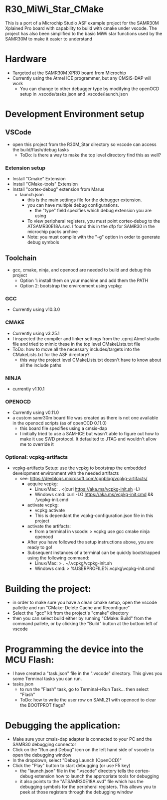 # R30_MiWi_Star_CMake
This is a port of a Microchip Studio ASF example project for the SAMR30M Xplained Pro board with capability to build with cmake under vscode. The project has also been simplified to the basic MiWi star functions used by the SAMR30M to make it easier to understand

# Hardware
* Targeted at the SAMR30M XPRO board from Microchip 
* Currently using the Atmel ICE programmer, but any CMSIS-DAP will work
    * You can change to other debugger type by modifying the openOCD setup in .vscode/tasks.json and .vscode/launch.json

# Development Environment setup
## VSCode
* open this project from the R30M_Star directory so vscode can access the build/flash/debug tasks
    * ToDo: is there a way to make the top level directory find this as well?

### Extension setup
* Install "Cmake" Extension
* Install "CMake-tools" Extension
* Install "cortex-debug" extension from Marus
    * launch.json
        * this is the main settings file for the debugger extension.
        * you can have multiple debug configurations. 
            * the "type" field specifies which debug extension you are using
        * To view peripheral registers, you must point cortex-debug to the ATSAMR30E18A.svd. I found this in the dfp for SAMR30 in the microchip packs archive
        * Note: you must compile with the "-g" option in order to generate debug symbols

## Toolchain
* gcc, cmake, ninja, and openocd are needed to build and debug this project
    * Option 1: install them on your machine and add them the PATH
    * Option 2: bootstrap the environment using vcpkg:


### GCC
* Currently using v10.3.0

### CMAKE
* Currently using v3.25.1
* I inspected the compiler and linker settings from the .cproj Atmel studio file and tried to mimic these in the top level CMakeLists.txt file
* ToDo: how to move all the necessary includes/targets into the CMakeLists.txt for the ASF directory?
    * this way the project level CMakeLists.txt doesn't have to know about all the include paths

### NINJA
* currently v1.10.1

### OPENOCD
* Currently using v0.11.0
* a custom samr30m board file was created as there is not one available in the openocd scripts (as of openOCD 0.11.0)
    * this board file specifies using a cmsis-dap
    * I initially tried to use a SAM-ICE but wasn't able to figure out how to make it use SWD protocol. It defaulted to JTAG and wouldn't allow me to override it

### Optional: vcpkg-artifacts
* vcpkg-artifacts Setup: use the vcpkg to bootstrap the embedded development environment with the needed artifacts
    * see: https://devblogs.microsoft.com/cppblog/vcpkg-artifacts/ 
        * acquire vcpkg:
            * Linux/Mac: . <(curl https://aka.ms/vcpkg-init.sh -L) 
            * Windows cmd: curl -LO https://aka.ms/vcpkg-init.cmd && .\vcpkg-init.cmd
        * activate vcpkg:
            * vcpkg activate 
            * This is dependant the vcpkg-configuration.json file in this project
        * activate the artifacts:
            * from a terminal in vscode: > vcpkg use gcc cmake ninja openocd
        * After you have followed the setup instructions above, you are ready to go!
        * Subsequent instances of a terminal can be quickly bootstrapped using the following command:
            * Linux/Mac: > . ~/.vcpkg/vcpkg-init.sh
            * Windows cmd: > %USERPROFILE%\.vcpkg\vcpkg-init.cmd

# Building the project:
* in order to make sure you have a clean cmake setup, open the vscode pallette and run "CMake: Delete Cache and Reconfigure"
* Select the "gcc" kit from the project's "cmake" directory
* then you can select build either by running "CMake: Build" from the command pallete, or by clicking the "Build" button at the bottom left of vscode

# Programming the device into the MCU Flash:
* I have created a "task.json" file in the ".vscode" directory. This gives you some Terminal tasks you can run.
* tasks.json
    * to run the "Flash" task, go to Terminal->Run Task... then select "Flash"
    * ToDo: how to write the user row on SAML21 with openocd to clear the BOOTPROT flags?

# Debugging the application:
* Make sure your cmsis-dap adapter is connected to your PC and the SAMR30 debugging connector
* Click on the "Run and Debug" icon on the left hand side of vscode to open the debugging window
* In the dropdown, select "Debug Launch (OpenOCD)"
* Click the "Play" button to start debugging (or use F5 key)
    * the "launch.json" file in the ".vscode" directory tells the cortex-debug extension how to launch the appropriate tools for debugging
    * it also points to the "ATSAMR30E18A.svd" file which has the debugging symbols for the peripheral registers. This allows you to peek at those registers through the debugging window